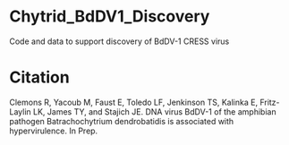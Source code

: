 # Chytrid_BdDV1_Discovery

Code and data to support discovery of BdDV-1 CRESS virus

# Citation

Clemons R, Yacoub M,  Faust E, Toledo LF, Jenkinson TS, Kalinka E, Fritz-Laylin LK, James TY, and Stajich JE. DNA virus BdDV-1 of the amphibian pathogen Batrachochytrium dendrobatidis is associated with hypervirulence. In Prep.


